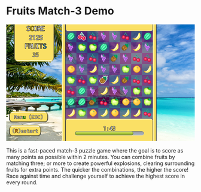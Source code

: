 Fruits Match-3 Demo
=====

![](thumb.png)

This is a fast-paced match-3 puzzle game where the goal is to score as many points as possible within 2 minutes. You can combine fruits by matching three; or more to create powerful explosions, clearing surrounding fruits for extra points. The quicker the combinations, the higher the score! Race against time and challenge yourself to achieve the highest score in every round.